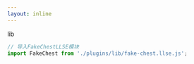```yaml
---
layout: inline
---
```


lib

```js annotate
// 导入FakeChestLLSE模块
import FakeChest from './plugins/lib/fake-chest.llse.js';
```